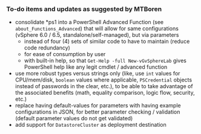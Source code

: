 ### To-do items and updates as suggested by MTBoren
* consolidate *ps1 into a PowerShell Advanced Function (see `about_Functions_Advanced`) that will allow for same configurations (vSphere 6.0 / 6.5, standalone/self-managed), but via parameters
  * instead of four (4) sets of similar code to have to maintain (reduce code redundancy)
  * for ease of consumption by user
  * with built-in help, so that `Get-Help -full New-vGvSphereLab` gives PowerShell help like any legit cmdlet / advanced function
* use more robust types versus strings only (like, use `int` values for CPU/mem/disk, `boolean` values where applicable, `PSCredential` objects instead of passwords in the clear, etc.), to be able to take advantage of the associated benefits (math, equality comparison, logic flow, security, etc.)
* replace having default-values for parameters with having example configurations in JSON, for better parameter checking / validation (default parameter values do not get validated)
* add support for `DatastoreCluster` as deployment destination
